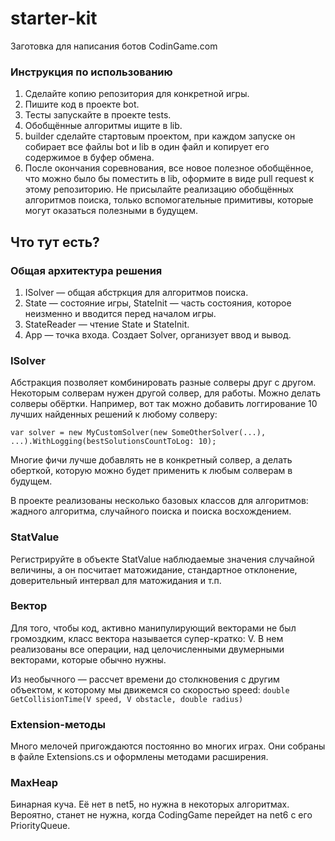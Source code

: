 # starter-kit
Заготовка для написания ботов CodinGame.com

### Инструкция по использованию

1. Сделайте копию репозитория для конкретной игры.
2. Пишите код в проекте bot.
3. Тесты запускайте в проекте tests.
4. Обобщённые алгоритмы ищите в lib.
5. builder сделайте стартовым проектом, при каждом запуске он собирает все файлы bot и lib в один файл и копирует его содержимое в буфер обмена.
6. После окончания соревнования, все новое полезное обобщённое, что можно было бы поместить в lib, оформите в виде pull request к этому репозиторию. 
Не присылайте реализацию обобщённых алгоритмов поиска, только вспомогательные примитивы, которые могут оказаться полезными в будущем.


## Что тут есть?

###  Общая архитектура решения

1. ISolver — общая абстркция для алгоритмов поиска. 
2. State — состояние игры, StateInit — часть состояния, которое неизменно и вводится перед началом игры.
3. StateReader — чтение State и StateInit.
4. App — точка входа. Создает Solver, организует ввод и вывод.

### ISolver

Абстракция позволяет комбинировать разные солверы друг с другом. Некоторым солверам нужен другой солвер, для работы.
Можно делать солверы обёртки. Например, вот так можно добавить логгирование 10 лучших найденных решений к любому солверу:

`var solver = new MyCustomSolver(new SomeOtherSolver(...), ...).WithLogging(bestSolutionsCountToLog: 10);`

Многие фичи лучше добавлять не в конкретный солвер, а делать оберткой, которую можно будет применить к любым солверам в будущем.

В проекте реализованы несколько базовых классов для алгоритмов: жадного алгоритма, случайного поиска и поиска восхождением.

### StatValue

Регистрируйте в объекте StatValue наблюдаемые значения случайной величины, а он посчитает матожидание, стандартное отклонение, доверительный интервал для матожидания и т.п.

### Вектор

Для того, чтобы код, активно манипулирующий векторами не был громоздким, класс вектора называется супер-кратко: V.
В нем реализованы все операции, над целочисленными двумерными векторами, которые обычно нужны.

Из необычного — рассчет времени до столкновения с другим объектом, к которому мы движемся со скоростью speed: `double GetCollisionTime(V speed, V obstacle, double radius)`

### Extension-методы

Много мелочей пригождаются постоянно во многих играх. Они собраны в файле Extensions.cs и оформлены методами расширения.

### MaxHeap

Бинарная куча. Её нет в net5, но нужна в некоторых алгоритмах. Вероятно, станет не нужна, когда CodingGame перейдет на net6 с его PriorityQueue.
